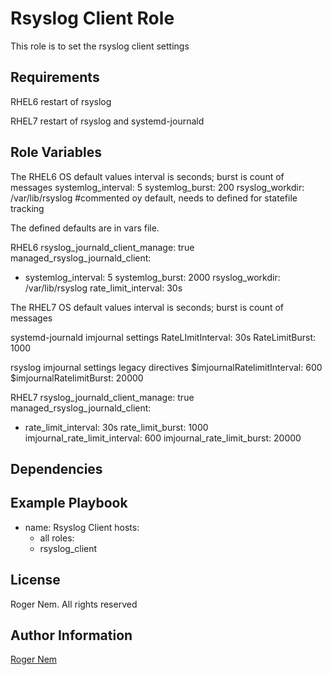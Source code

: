 Rsyslog Client Role
=========

This role is to set the rsyslog client settings

Requirements
------------

RHEL6
restart of rsyslog

RHEL7
restart of rsyslog and systemd-journald

Role Variables
--------------

The RHEL6 OS default values interval is seconds; burst is count of messages
systemlog_interval: 5
systemlog_burst: 200
rsyslog_workdir: /var/lib/rsyslog #commented oy default, needs to defined for statefile tracking

The defined defaults are in vars file.

RHEL6
rsyslog_journald_client_manage: true
managed_rsyslog_journald_client:
  - systemlog_interval: 5
    systemlog_burst: 2000
    rsyslog_workdir: /var/lib/rsyslog
    rate_limit_interval: 30s
    

The RHEL7 OS default values interval is seconds; burst is count of messages

systemd-journald imjournal settings
RateLImitInterval: 30s
RateLimitBurst: 1000

rsyslog imjournal settings legacy directives
$imjournalRatelimitInterval: 600
$imjournalRatelimitBurst: 20000

RHEL7
rsyslog_journald_client_manage: true
managed_rsyslog_journald_client:
  - rate_limit_interval: 30s
    rate_limit_burst: 1000
    imjournal_rate_limit_interval: 600
    imjournal_rate_limit_burst: 20000

Dependencies
------------

Example Playbook
----------------

- name: Rsyslog Client
  hosts:
    - all
  roles:
    - rsyslog_client

License
-------

Roger Nem. All rights reserved

Author Information
------------------

[Roger Nem](https://www.linkedin.com/in/rogertn)